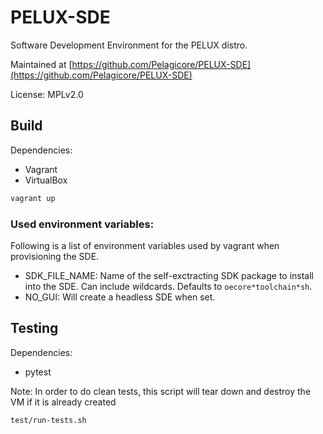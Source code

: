 PELUX-SDE
=========

Software Development Environment for the PELUX distro.

Maintained at [https://github.com/Pelagicore/PELUX-SDE](https://github.com/Pelagicore/PELUX-SDE)

License: MPLv2.0

Build
-----
Dependencies:
* Vagrant
* VirtualBox

```bash
vagrant up
```

### Used environment variables:
Following is a list of environment variables used by vagrant when provisioning the SDE.

* SDK_FILE_NAME: Name of the self-exctracting SDK package to install into the SDE. Can include wildcards.
Defaults to `oecore*toolchain*sh`.
* NO_GUI: Will create a headless SDE when set.


Testing
-------
Dependencies:
* pytest

Note: In order to do clean tests, this script will tear down and destroy the VM if it is already created
```bash
test/run-tests.sh
```
